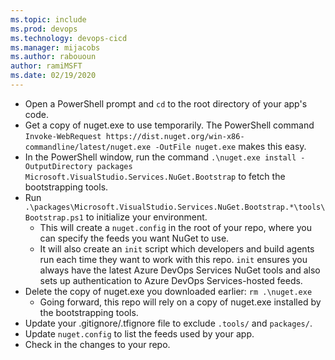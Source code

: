 ```yaml
---
ms.topic: include
ms.prod: devops
ms.technology: devops-cicd
ms.manager: mijacobs
ms.author: rabououn
author: ramiMSFT
ms.date: 02/19/2020
---
```


* Open a PowerShell prompt and `cd` to the root directory of your app's code.
* Get a copy of nuget.exe to use temporarily. The PowerShell command `Invoke-WebRequest https://dist.nuget.org/win-x86-commandline/latest/nuget.exe -OutFile nuget.exe` makes this easy.
* In the PowerShell window, run the command `.\nuget.exe install -OutputDirectory packages Microsoft.VisualStudio.Services.NuGet.Bootstrap` to fetch the bootstrapping tools.
* Run `.\packages\Microsoft.VisualStudio.Services.NuGet.Bootstrap.*\tools\Bootstrap.ps1` to initialize your environment.
  * This will create a `nuget.config` in the root of your repo, where you can specify the feeds you want NuGet to use.
  * It will also create an `init` script which developers and build agents run each time they want to work with this repo. `init` ensures you always have the latest Azure DevOps Services NuGet tools and also sets up authentication to Azure DevOps Services-hosted feeds.
* Delete the copy of nuget.exe you downloaded earlier: `rm .\nuget.exe`
  * Going forward, this repo will rely on a copy of nuget.exe installed by the bootstrapping tools.
* Update your .gitignore/.tfignore file to exclude `.tools/` and `packages/`.
* Update `nuget.config` to list the feeds used by your app.
* Check in the changes to your repo.
